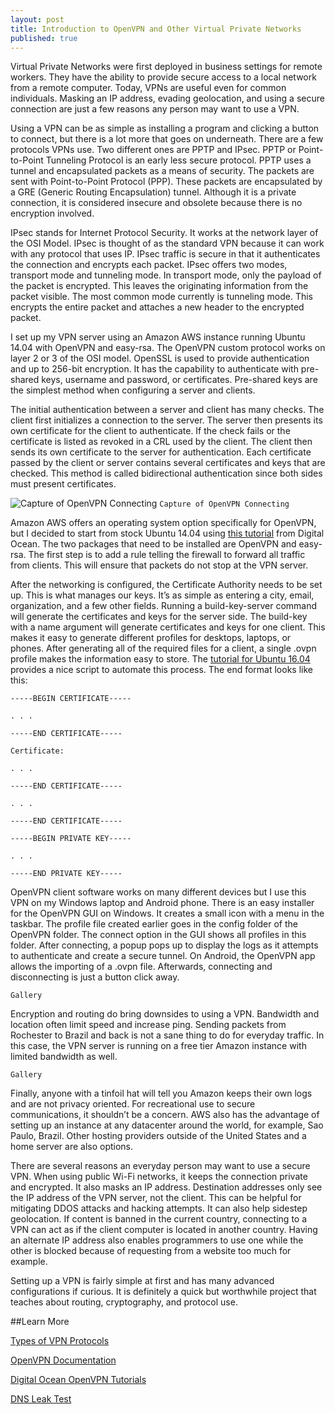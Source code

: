 ```yaml
---
layout: post
title: Introduction to OpenVPN and Other Virtual Private Networks
published: true
---
```

Virtual Private Networks were first deployed in business settings for remote workers. They have the ability to provide secure access to a local network from a remote computer. Today, VPNs are useful even for common individuals. Masking an IP address, evading geolocation, and using a secure connection are just a few reasons any person may want to use a VPN.

Using a VPN can be as simple as installing a program and clicking a button to connect, but there is a lot more that goes on underneath. There are a few protocols VPNs use. Two different ones are PPTP and IPsec. PPTP or Point-to-Point Tunneling Protocol is an early less secure protocol. PPTP uses a tunnel and encapsulated packets as a means of security. The packets are sent with Point-to-Point Protocol (PPP). These packets are encapsulated by a GRE (Generic Routing Encapsulation) tunnel. Although it is a private connection, it is considered insecure and obsolete because there is no encryption involved.

IPsec stands for Internet Protocol Security. It works at the network layer of the OSI Model. IPsec is thought of as the standard VPN because it can work with any protocol that uses IP. IPsec traffic is secure in that it authenticates the connection and encrypts each packet. IPsec offers two modes, transport mode and tunneling mode. In transport mode, only the payload of the packet is encrypted. This leaves the originating information from the packet visible. The most common mode currently is tunneling mode. This encrypts the entire packet and attaches a new header to the encrypted packet.

I set up my VPN server using an Amazon AWS instance running Ubuntu 14.04 with OpenVPN and easy-rsa. The OpenVPN custom protocol works on layer 2 or 3 of the OSI model. OpenSSL is used to provide authentication and up to 256-bit encryption. It has the capability to authenticate with pre-shared keys, username and password, or certificates. Pre-shared keys are the simplest method when configuring a server and clients.

The initial authentication between a server and client has many checks. The client first initializes a connection to the server. The server then presents its own certificate for the client to authenticate. If the check fails or the certificate is listed as revoked in a CRL used by the client. The client then sends its own certificate to the server for authentication. Each certificate passed by the client or server contains several certificates and keys that are checked. This method is called bidirectional authentication since both sides must present certificates.

![Capture of OpenVPN Connecting]({{site.baseurl}}/images/VPN-Intro/wireshark-vpn-connecting.png)
`Capture of OpenVPN Connecting`

Amazon AWS offers an operating system option specifically for OpenVPN, but I decided to start from stock Ubuntu 14.04 using [this tutorial]("https://www.digitalocean.com/community/tutorials/how-to-set-up-an-openvpn-server-on-ubuntu-14-04") from Digital Ocean. The two packages that need to be installed are OpenVPN and easy-rsa. The first step is to add a rule telling the firewall to forward all traffic from clients. This will ensure that packets do not stop at the VPN server.

After the networking is configured, the Certificate Authority needs to be set up. This is what manages our keys. It’s as simple as entering a city, email, organization, and a few other fields. Running a build-key-server command will generate the certificates and keys for the server side. The build-key with a name argument will generate certificates and keys for one client. This makes it easy to generate different profiles for desktops, laptops, or phones. After generating all of the required files for a client, a single .ovpn profile makes the information easy to store. The [tutorial for Ubuntu 16.04]("https://www.digitalocean.com/community/tutorials/how-to-set-up-an-openvpn-server-on-ubuntu-16-04") provides a nice script to automate this process. The end format looks like this:

```
-----BEGIN CERTIFICATE-----

. . .

-----END CERTIFICATE-----

Certificate:

. . .

-----END CERTIFICATE-----

. . .

-----END CERTIFICATE-----

-----BEGIN PRIVATE KEY-----

. . .

-----END PRIVATE KEY-----
```

OpenVPN client software works on many different devices but I use this VPN on my Windows laptop and Android phone. There is an easy installer for the OpenVPN GUI on Windows. It creates a small icon with a menu in the taskbar. The profile file created earlier goes in the config folder of the OpenVPN folder. The connect option in the GUI shows all profiles in this folder. After connecting, a popup pops up to display the logs as it attempts to authenticate and create a secure tunnel. On Android, the OpenVPN app allows the importing of a .ovpn file. Afterwards, connecting and disconnecting is just a button click away.

```
Gallery
```

Encryption and routing do bring downsides to using a VPN. Bandwidth and location often limit speed and increase ping. Sending packets from Rochester to Brazil and back is not a sane thing to do for everyday traffic. In this case, the VPN server is running on a free tier Amazon instance with limited bandwidth as well.

```
Gallery
```

Finally, anyone with a tinfoil hat will tell you Amazon keeps their own logs and are not privacy oriented. For recreational use to secure communications, it shouldn’t be a concern. AWS also has the advantage of setting up an instance at any datacenter around the world, for example, Sao Paulo, Brazil. Other hosting providers outside of the United States and a home server are also options.

There are several reasons an everyday person may want to use a secure VPN. When using public Wi-Fi networks, it keeps the connection private and encrypted. It also masks an IP address. Destination addresses only see the IP address of the VPN server, not the client. This can be helpful for mitigating DDOS attacks and hacking attempts. It can also help sidestep geolocation. If content is banned in the current country, connecting to a VPN can act as if the client computer is located in another country. Having an alternate IP address also enables programmers to use one while the other is blocked because of requesting from a website too much for example.

Setting up a VPN is fairly simple at first and has many advanced configurations if curious. It is definitely a quick but worthwhile project that teaches about routing, cryptography, and protocol use.

##Learn More

[Types of VPN Protocols](https://www.vpnoneclick.com/types-of-vpn-and-types-of-vpn-protocols/)

[OpenVPN Documentation](https://openvpn.net/index.php/access-server/docs.html)

[Digital Ocean OpenVPN Tutorials](https://www.digitalocean.com/community/tutorials?q=OpenVPN)

[DNS Leak Test](https://dnsleaktest.com)
